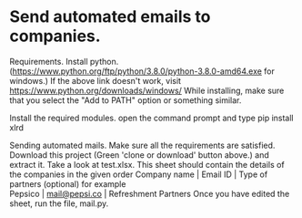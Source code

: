 # Send automated emails to companies.

Requirements.
  Install python. (https://www.python.org/ftp/python/3.8.0/python-3.8.0-amd64.exe for windows.)
    If the above link doesn't work, visit https://www.python.org/downloads/windows/
    While installing, make sure that you select the "Add to PATH" option or something similar.
  
  Install the required modules.
    open the command prompt and type
      pip install xlrd

Sending automated mails.
  Make sure all the requirements are satisfied.
  Download this project (Green 'clone or download' button above.) and extract it.
  Take a look at test.xlsx.
    This sheet should contain the details of the companies in the given order
    Company name | Email ID | Type of partners (optional)
    for example  
    Pepsico | mail@pepsi.co | Refreshment Partners
  Once you have edited the sheet, run the file, mail.py.
  
